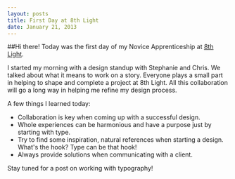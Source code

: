 ```yaml
---
layout: posts
title: First Day at 8th Light
date: January 21, 2013
---
```


##Hi there! Today was the first day of my Novice Apprenticeship at [8th Light](http://www.8thlight.com).

I started my morning with a design standup with Stephanie and Chris. We talked about what it means to work on a story.
Everyone plays a small part in helping to shape and complete a project at 8th Light. All this collaboration will go a long way in helping me refine my design process.

A few things I learned today:

* Collaboration is key when coming up with a successful design.
* Whole experiences can be harmonious and have a purpose just by starting with type.
* Try to find some inspiration, natural references when starting a design. What's the hook? Type can be that hook!
* Always provide solutions when communicating with a client.

Stay tuned for a post on working with typography!
